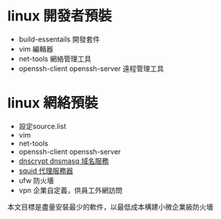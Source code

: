 # linux 開發者預裝

* build-essentails 開發套件
* vim 編輯器
* net-tools 網絡管理工具
* openssh-client openssh-server	遠程管理工具


# linux 網絡預裝

* 設定source.list
* vim
* net-tools
* openssh-client openssh-server
* [dnscrypt dnsmasq 域名服務](dns.md)
* [squid 代理服務器](squid.md)
* ufw 防火墻
* vpn 企業自定義，供員工外網訪問

本文目標是盡量安裝最少的軟件，以最低成本構建小微企業級防火墻